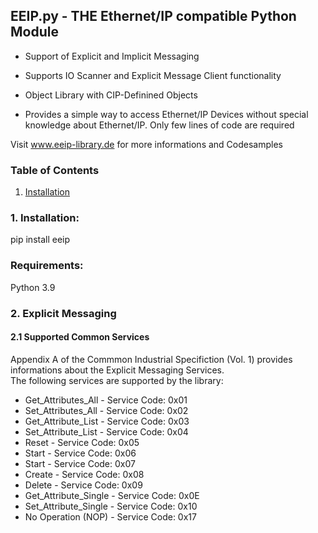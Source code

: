 ## EEIP.py - THE Ethernet/IP compatible Python Module

- Support of Explicit and Implicit Messaging
- Supports IO Scanner and Explicit Message Client functionality

- Object Library with CIP-Definined Objects
- Provides a simple way to access Ethernet/IP Devices without special knowledge about Ethernet/IP. Only few lines of code are required

Visit www.eeip-library.de for more informations and Codesamples

### Table of Contents
1. [Installation](#installation)

<div id="installation"/>

### 1. Installation:

pip install eeip

### Requirements:

Python 3.9

<div id="explicitmessaging"/>

### 2. Explicit Messaging

<div id="supportedcommonservices"/>

#### 2.1 Supported Common Services

Appendix A of the Commmon Industrial Specifiction (Vol. 1) provides informations about the Explicit Messaging Services.  
The following services are supported by the library:

- Get\_Attributes\_All - Service Code: 0x01
- Set\_Attributes\_All - Service Code: 0x02
- Get\_Attribute\_List - Service Code: 0x03
- Set\_Attribute\_List - Service Code: 0x04
- Reset - Service Code: 0x05
- Start - Service Code: 0x06
- Start - Service Code: 0x07
- Create - Service Code: 0x08
- Delete - Service Code: 0x09
- Get\_Attribute\_Single - Service Code: 0x0E
- Set\_Attribute\_Single - Service Code: 0x10
- No Operation (NOP) - Service Code: 0x17



